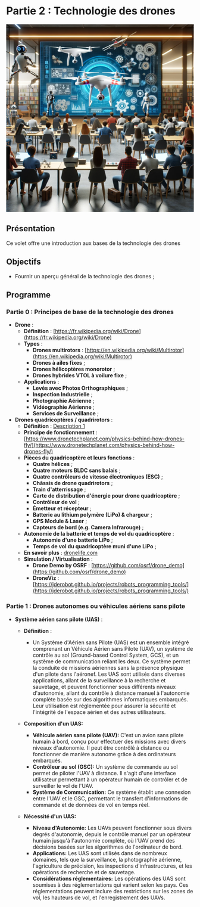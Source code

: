 # Partie 2 : Technologie des drones

![Couverture Drone Technology](images/DronetechnologyCoverImage.png)

## Présentation
Ce volet offre une introduction aux bases de la technologie des drones

## Objectifs
- Fournir un aperçu général de la technologie des drones ;

## Programme

### Partie 0 : Principes de base de la technologie des drones
- **Drone** :
  - **Définition** : [https://fr.wikipedia.org/wiki/Drone](https://fr.wikipedia.org/wiki/Drone)
  - **Types** :
    - **Drones multirotors** : [https://en.wikipedia.org/wiki/Multirotor](https://en.wikipedia.org/wiki/Multirotor)
    - **Drones à ailes fixes** ;
    - **Drones hélicoptères monorotor** ;
    - **Drones hybrides VTOL à voilure fixe** ;
  - **Applications** :
    - **Levés avec Photos Orthographiques** ;
    - **Inspection Industrielle** ;
    - **Photographie Aérienne** ;
    - **Vidéographie Aérienne** ;
    - **Services de Surveillance** ;
- **Drones quadricoptères / quadrirotors** :
  - **Définition** : [Description 1](#)
  - **Principe de fonctionnement** : [https://www.dronetechplanet.com/physics-behind-how-drones-fly/](https://www.dronetechplanet.com/physics-behind-how-drones-fly/)
  - **Pièces du quadricoptère et leurs fonctions** :
    - **Quatre hélices** ;
    - **Quatre moteurs BLDC sans balais** ;
    - **Quatre contrôleurs de vitesse électroniques (ESC)** ;
    - **Châssis de drone quadrirotors** ;
    - **Train d'atterrissage** ;
    - **Carte de distribution d'énergie pour drone quadricoptère** ;
    - **Contrôleur de vol** ;
    - **Émetteur et récepteur** ;
    - **Batterie au lithium polymère (LiPo) & chargeur** ;
    - **GPS Module & Laser** ;
    - **Capteurs de bord (e.g. Camera Infrarouge)** ;
  - **Autonomie de la batterie et temps de vol du quadricoptère** :
    - **Autonomie d'une batterie LiPo** ;
    - **Temps de vol du quadricoptère muni d'une LiPo** ;
  - **En savoir plus** : [dronelife.com](dronelife.com)
  - **Simulation / Virtualisation** :
    - **Drone Demo by OSRF** : [https://github.com/osrf/drone_demo](https://github.com/osrf/drone_demo)
    - **DroneViz** : [https://jderobot.github.io/projects/robots_programming_tools/](https://jderobot.github.io/projects/robots_programming_tools/)

### Partie 1 : Drones autonomes ou véhicules aériens sans pilote
- **Système aérien sans pilote (UAS)** :
  - **Définition** :
    - Un Système d'Aérien sans Pilote (UAS) est un ensemble intégré comprenant un Véhicule Aérien sans Pilote (UAV), un système de contrôle au sol (Ground-based Control System, GCS), et un système de communication reliant les deux. Ce système permet la conduite de missions aériennes sans la présence physique d'un pilote dans l'aéronef. Les UAS sont utilisés dans diverses applications, allant de la surveillance à la recherche et sauvetage, et peuvent fonctionner sous différents niveaux d'autonomie, allant du contrôle à distance manuel à l'autonomie complète basée sur des algorithmes informatiques embarqués. Leur utilisation est réglementée pour assurer la sécurité et l'intégrité de l'espace aérien et des autres utilisateurs.
  - **Composition d'un UAS:**
    - **Véhicule aérien sans pilote (UAV):** C'est un avion sans pilote humain à bord, conçu pour effectuer des missions avec divers niveaux d'autonomie. Il peut être contrôlé à distance ou fonctionner de manière autonome grâce à des ordinateurs embarqués.
    - **Contrôleur au sol (GSC):** Un système de commande au sol permet de piloter l'UAV à distance. Il s'agit d'une interface utilisateur permettant à un opérateur humain de contrôler et de surveiller le vol de l'UAV.
    - **Système de Communication:** Ce système établit une connexion entre l'UAV et le GSC, permettant le transfert d'informations de commande et de données de vol en temps réel.
  
  - **Nécessité d'un UAS:**
    - **Niveau d'Autonomie:** Les UAVs peuvent fonctionner sous divers degrés d'autonomie, depuis le contrôle manuel par un opérateur humain jusqu'à l'autonomie complète, où l'UAV prend des décisions basées sur les algorithmes de l'ordinateur de bord.
    - **Applications:** Les UAS sont utilisés dans de nombreux domaines, tels que la surveillance, la photographie aérienne, l'agriculture de précision, les inspections d'infrastructures, et les opérations de recherche et de sauvetage.
    - **Considérations réglementaires:** Les opérations des UAS sont soumises à des réglementations qui varient selon les pays. Ces réglementations peuvent inclure des restrictions sur les zones de vol, les hauteurs de vol, et l'enregistrement des UAVs.
  
